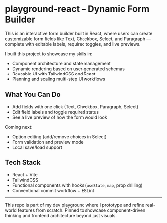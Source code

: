 # playground-react – Dynamic Form Builder

This is an interactive form builder built in React, where users can create customizable form fields like Text, Checkbox, Select, and Paragraph — complete with editable labels, required toggles, and live previews.

I built this project to showcase my skills in:

- Component architecture and state management
- Dynamic rendering based on user-generated schemas
- Reusable UI with TailwindCSS and React
- Planning and scaling multi-step UI workflows

## What You Can Do

- Add fields with one click (Text, Checkbox, Paragraph, Select)
- Edit field labels and toggle required status
- See a live preview of how the form would look

Coming next:

- Option editing (add/remove choices in Select)
- Form validation and preview mode
- Local save/load support

## Tech Stack

- React + Vite
- TailwindCSS
- Functional components with hooks (`useState`, `map`, prop drilling)
- Conventional commit workflow + ESLint

---

This repo is part of my dev playground where I prototype and refine real-world features from scratch. Pinned to showcase component-driven thinking and frontend architecture beyond just visuals.
